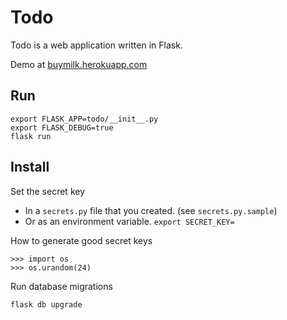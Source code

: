 # Todo

Todo is a web application written in Flask.

Demo at [buymilk.herokuapp.com](https://buymilk.herokuapp.com)

## Run

    export FLASK_APP=todo/__init__.py
    export FLASK_DEBUG=true
    flask run

## Install

Set the secret key

- In a `secrets.py` file that you created. (see `secrets.py.sample`)
- Or as an environment variable. `export SECRET_KEY=`


How to generate good secret keys

    >>> import os
    >>> os.urandom(24)


Run database migrations

    flask db upgrade
